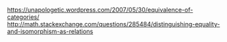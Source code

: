 


https://unapologetic.wordpress.com/2007/05/30/equivalence-of-categories/
http://math.stackexchange.com/questions/285484/distinguishing-equality-and-isomorphism-as-relations


